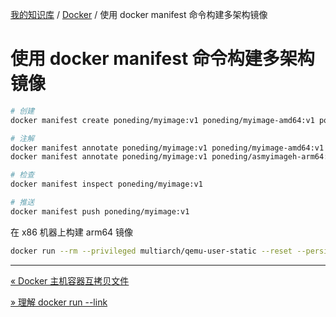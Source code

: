 [我的知识库](../README.md) / [Docker](zz_generated_mdi.md) / 使用 docker manifest 命令构建多架构镜像

# 使用 docker manifest 命令构建多架构镜像

```bash
# 创建
docker manifest create poneding/myimage:v1 poneding/myimage-amd64:v1 poneding/myimage-arm64:v1

# 注解
docker manifest annotate poneding/myimage:v1 poneding/myimage-amd64:v1 --arch amd64
docker manifest annotate poneding/myimage:v1 poneding/asmyimageh-arm64:v1 --arch arm64

# 检查
docker manifest inspect poneding/myimage:v1

# 推送
docker manifest push poneding/myimage:v1
```

在 x86 机器上构建 arm64 镜像

```bash
docker run --rm --privileged multiarch/qemu-user-static --reset --persistent yes
```

---
[« Docker 主机容器互拷贝文件](docker-copy-between-host-container.md)

[» 理解 docker run --link](docker-run-link.md)

